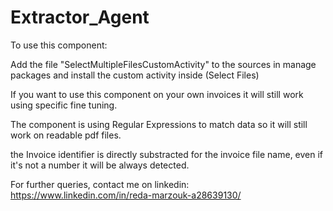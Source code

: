 # Extractor_Agent

To use this component:

Add the file "SelectMultipleFilesCustomActivity" to the sources in manage packages and install the custom activity inside (Select Files)

If you want to use this component on your own invoices it will still work using specific fine tuning.

The component is using Regular Expressions to match data so it will still work on readable pdf files.

the Invoice identifier is directly substracted for the invoice file name, even if it's not a number it will be always detected.

For further queries, contact me on linkedin: https://www.linkedin.com/in/reda-marzouk-a28639130/
